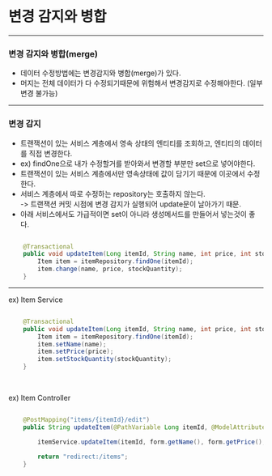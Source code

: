 # 변경 감지와 병합
---
### __변경 감지와 병합(merge)__
- 데이터 수정방법에는 변경감지와 병합(merge)가 있다.
- 머지는 전체 데이터가 다 수정되기때문에 위험해서 변경감지로 수정해야한다.
    (일부 변경 불가능)
---
### __변경 감지__ 
- 트랜잭션이 있는 서비스 계층에서 영속 상태의 엔티티를 조회하고, 엔티티의 데이터를 직접 변경한다.
-    ex) findOne으로 내가 수정할거를 받아와서 변경할 부분만 set으로 넣어야한다.
-    트랜잭션이 있는 서비스 계층에서만 영속상태에 값이 담기기 때문에 이곳에서 수정한다.
-   서비스 계층에서 따로 수정하는 repository는 호출하지 않는다.
    <br>
    -> 트랜잭션 커밋 시점에 변경 감지가 실행되어 update문이 날아가기 때문.
    <br>
- 아래 서비스에서도 가급적이면 set이 아니라 생성메서드를 만들어서 넣는것이 좋다.

```java

    @Transactional
    public void updateItem(Long itemId, String name, int price, int stockQuantity) {
        Item item = itemRepository.findOne(itemId);
        item.change(name, price, stockQuantity);
    }

```

---

ex) Item Service
```java

    @Transactional
    public void updateItem(Long itemId, String name, int price, int stockQuantity) {
        Item item = itemRepository.findOne(itemId);
        item.setName(name);
        item.setPrice(price);
        item.setStockQuantity(stockQuantity);
    }

```
<br>

ex) Item Controller
```java

    @PostMapping("items/{itemId}/edit")
    public String updateItem(@PathVariable Long itemId, @ModelAttribute("form") BookForm form) {

        itemService.updateItem(itemId, form.getName(), form.getPrice(), form.getStockQuantity());

        return "redirect:/items";
    }

```
